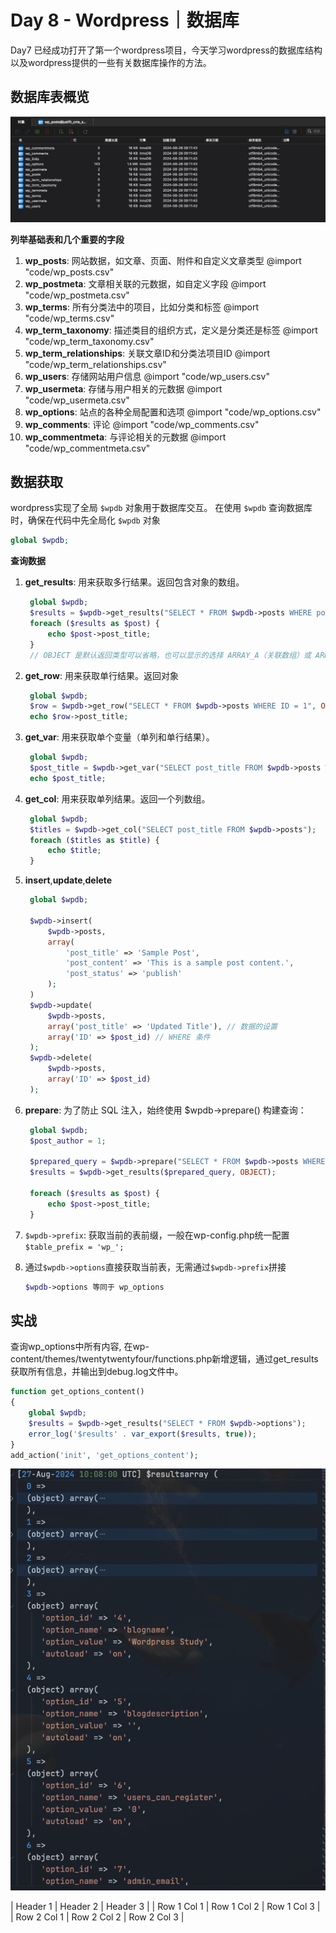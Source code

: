 # Day 8 - Wordpress｜数据库

Day7 已经成功打开了第一个wordpress项目，今天学习wordpress的数据库结构以及wordpress提供的一些有关数据库操作的方法。

## 数据库表概览

![alt text](image.png)

**列举基础表和几个重要的字段**

1. **wp_posts**: 网站数据，如文章、页面、附件和自定义文章类型
@import "code/wp_posts.csv"
1. **wp_postmeta**: 文章相关联的元数据，如自定义字段
@import "code/wp_postmeta.csv"
1. **wp_terms**: 所有分类法中的项目，比如分类和标签
@import "code/wp_terms.csv"
1. **wp_term_taxonomy**: 描述类目的组织方式，定义是分类还是标签
@import "code/wp_term_taxonomy.csv"
1. **wp_term_relationships**: 关联文章ID和分类法项目ID
@import "code/wp_term_relationships.csv"
1. **wp_users**: 存储网站用户信息
@import "code/wp_users.csv"
1. **wp_usermeta**: 存储与用户相关的元数据
@import "code/wp_usermeta.csv"
1. **wp_options**: 站点的各种全局配置和选项
@import "code/wp_options.csv"
1. **wp_comments**: 评论
@import "code/wp_comments.csv"
1.  **wp_commentmeta**: 与评论相关的元数据
@import "code/wp_commentmeta.csv"

## 数据获取
wordpress实现了全局 `$wpdb` 对象用于数据库交互。
在使用 `$wpdb` 查询数据库时，确保在代码中先全局化 `$wpdb` 对象
```php
global $wpdb;
```
**查询数据**
1. **get_results**: 用来获取多行结果。返回包含对象的数组。
   ```php
    global $wpdb;
    $results = $wpdb->get_results("SELECT * FROM $wpdb->posts WHERE post_status = 'publish'", OBJECT);
    foreach ($results as $post) {
        echo $post->post_title;
    }
    // OBJECT 是默认返回类型可以省略，也可以显示的选择 ARRAY_A（关联数组）或 ARRAY_N（数值数组）。
   ```
2. **get_row**: 用来获取单行结果。返回对象
   ```php
    global $wpdb;
    $row = $wpdb->get_row("SELECT * FROM $wpdb->posts WHERE ID = 1", OBJECT);
    echo $row->post_title;
   ```
3. **get_var**: 用来获取单个变量（单列和单行结果）。
   ```php
    global $wpdb;
    $post_title = $wpdb->get_var("SELECT post_title FROM $wpdb->posts WHERE ID = 1");
    echo $post_title;
   ```
4. **get_col**: 用来获取单列结果。返回一个列数组。
   ```php
    global $wpdb;
    $titles = $wpdb->get_col("SELECT post_title FROM $wpdb->posts");
    foreach ($titles as $title) {
        echo $title;
    }
   ```
5. **insert**,**update**,**delete**
   ```php
    global $wpdb;
    
    $wpdb->insert(
        $wpdb->posts,
        array(
            'post_title' => 'Sample Post',
            'post_content' => 'This is a sample post content.',
            'post_status' => 'publish'
        );
    )
    $wpdb->update(
        $wpdb->posts,
        array('post_title' => 'Updated Title'), // 数据的设置
        array('ID' => $post_id) // WHERE 条件
    );
    $wpdb->delete(
        $wpdb->posts,
        array('ID' => $post_id)
    );
   ```
6. **prepare**: 为了防止 SQL 注入，始终使用 $wpdb->prepare() 构建查询：
   ```php
    global $wpdb;
    $post_author = 1;

    $prepared_query = $wpdb->prepare("SELECT * FROM $wpdb->posts WHERE post_author = %d", $post_author);
    $results = $wpdb->get_results($prepared_query, OBJECT);

    foreach ($results as $post) {
        echo $post->post_title;
    }
   ```
7. `$wpdb->prefix`: 获取当前的表前缀，一般在wp-config.php统一配置`$table_prefix = 'wp_';`
   
8. 通过`$wpdb->options`直接获取当前表，无需通过`$wpdb->prefix`拼接
   ```php
   $wpdb->options 等同于 wp_options
   ```

## 实战
查询wp_options中所有内容,
在wp-content/themes/twentytwentyfour/functions.php新增逻辑，通过get_results获取所有信息，并输出到debug.log文件中。
```php
function get_options_content()
{
	global $wpdb;
	$results = $wpdb->get_results("SELECT * FROM $wpdb->options");
	error_log('$results' . var_export($results, true));
}
add_action('init', 'get_options_content');
```

![alt text](image-1.png)

| Header 1 | Header 2 | Header 3 |
| Row 1 Col 1 | Row 1 Col 2 | Row 1 Col 3 |
| Row 2 Col 1 | Row 2 Col 2 | Row 2 Col 3 |